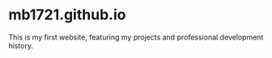 # mb1721.github.io
This is my first website, featuring my projects and professional development history.
